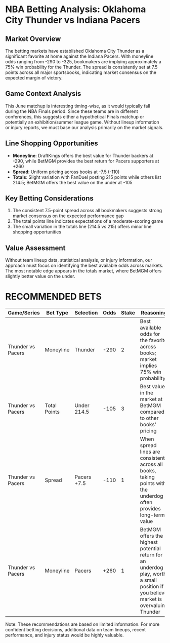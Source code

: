 # NBA Betting Analysis: Oklahoma City Thunder vs Indiana Pacers

## Market Overview

The betting markets have established Oklahoma City Thunder as a significant favorite at home against the Indiana Pacers. With moneyline odds ranging from -290 to -325, bookmakers are implying approximately a 75% win probability for the Thunder. The spread is consistently set at 7.5 points across all major sportsbooks, indicating market consensus on the expected margin of victory.

## Game Context Analysis

This June matchup is interesting timing-wise, as it would typically fall during the NBA Finals period. Since these teams are in different conferences, this suggests either a hypothetical Finals matchup or potentially an exhibition/summer league game. Without lineup information or injury reports, we must base our analysis primarily on the market signals.

## Line Shopping Opportunities

- **Moneyline**: DraftKings offers the best value for Thunder backers at -290, while BetMGM provides the best return for Pacers supporters at +260
- **Spread**: Uniform pricing across books at -7.5 (-110)
- **Totals**: Slight variation with FanDuel posting 215 points while others list 214.5; BetMGM offers the best value on the under at -105

## Key Betting Considerations

1. The consistent 7.5-point spread across all bookmakers suggests strong market consensus on the expected performance gap
2. The total points line indicates expectations of a moderate-scoring game
3. The small variation in the totals line (214.5 vs 215) offers minor line shopping opportunities

## Value Assessment

Without team lineup data, statistical analysis, or injury information, our approach must focus on identifying the best available odds across markets. The most notable edge appears in the totals market, where BetMGM offers slightly better value on the under.

# RECOMMENDED BETS

| Game/Series | Bet Type | Selection | Odds | Stake | Reasoning |
|-------------|----------|-----------|------|-------|-----------|
| Thunder vs Pacers | Moneyline | Thunder | -290 | 2 | Best available odds for the favorite across books; market implies 75% win probability |
| Thunder vs Pacers | Total Points | Under 214.5 | -105 | 3 | Best value in the market at BetMGM compared to other books' pricing |
| Thunder vs Pacers | Spread | Pacers +7.5 | -110 | 1 | When spread lines are consistent across all books, taking points with the underdog often provides long-term value |
| Thunder vs Pacers | Moneyline | Pacers | +260 | 1 | BetMGM offers the highest potential return for an underdog play, worth a small position if you believe market is overvaluing Thunder |

Note: These recommendations are based on limited information. For more confident betting decisions, additional data on team lineups, recent performance, and injury status would be highly valuable.